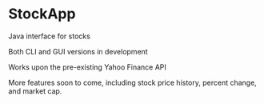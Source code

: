 # StockApp
Java interface for stocks

Both CLI and GUI versions in development

Works upon the pre-existing Yahoo Finance API

More features soon to come, including stock price history, percent change, and market cap.

